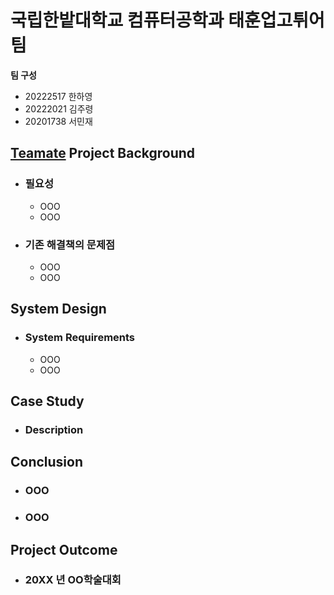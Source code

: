 # 국립한밭대학교 컴퓨터공학과 태훈업고튀어팀

**팀 구성**
- 20222517 한하영
- 20222021 김주령
- 20201738 서민재

## <u>Teamate</u> Project Background
- ### 필요성
  - OOO
  - OOO
- ### 기존 해결책의 문제점
  - OOO
  - OOO
  
## System Design
  - ### System Requirements
    - OOO
    - OOO
    
## Case Study
  - ### Description
  
  
## Conclusion
  - ### OOO
  - ### OOO
  
## Project Outcome
- ### 20XX 년 OO학술대회 
